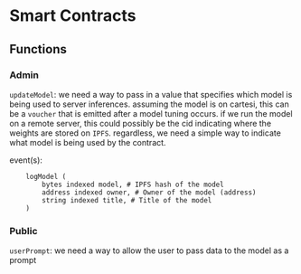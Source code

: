 # Smart Contracts

## Functions 

### Admin

`updateModel`: we need a way to pass in a value that specifies which model is being used to server inferences. assuming the model is on cartesi, this can be a `voucher` that is emitted after a model tuning occurs. if we run the model on a remote server, this could possibly be the cid indicating where the weights are stored on `IPFS`. regardless, we need a simple way to indicate what model is being used by the contract. 

event(s): 

```sol
    logModel (
        bytes indexed model, # IPFS hash of the model
        address indexed owner, # Owner of the model (address)
        string indexed title, # Title of the model
    )
```

### Public

`userPrompt`: we need a way to allow the user to pass data to the model as a prompt 